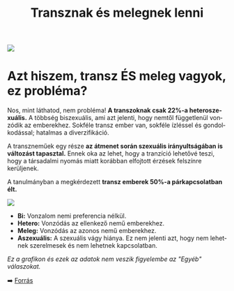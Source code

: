 ﻿---
title: "Transznak és melegnek lenni"
description: "Okoz-e problémát, ha egyszerre vagyok transz és nem-hetero?"
lang: hu
---

<div class="header-image"><img src="assets/images/undraw_super_thank_you.svg" /></div>

# Azt hiszem, transz ÉS meleg vagyok, ez probléma?

Nos, mint láthatod, nem probléma! **A transzoknak csak 22%-a heteroszexuális.** A többség biszexuális, ami azt jelenti, hogy nemtől függetlenül vonzódik az emberekhez. Sokféle transz ember van, sokféle ízléssel és gondolkodással; hatalmas a diverzifikáció.

A transzneműek egy része **az átmenet során szexuális irányultságában is változást tapasztal.** Ennek oka az lehet, hogy a tranzíció lehetővé teszi, hogy a társadalmi nyomás miatt korábban elfojtott érzések felszínre kerüljenek.

A tanulmányban a megkérdezett **transz emberek 50%-a párkapcsolatban élt.**


<div class="graph-image"><img src="assets/images/szexualitas.png" /></div>

* **Bi:** Vonzalom nemi preferencia nélkül.
* **Hetero:** Vonzódás az ellenkező nemű emberekhez.
* **Meleg:** Vonzódás az azonos nemű emberekhez.
* **Aszexuális:** A szexuális vágy hiánya. Ez nem jelenti azt, hogy nem lehetnek szerelmesek és nem lehetnek kapcsolatban.

*Ez a grafikon és ezek az adatok nem veszik figyelembe az "Egyéb" válaszokat.*

➡️ [Forrás](https://transequality.org/sites/default/files/docs/usts/USTS-Full-Report-Dec17.pdf)

